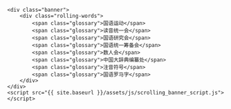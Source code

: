     <div class="banner">
        <div class="rolling-words">
            <span class="glossary">国语运动</span>
			<span class="glossary">读音统一会</span>
			<span class="glossary">国语研究会</span>
            <span class="glossary">国语统一筹备会</span>
            <span class="glossary">数人会</span>
			<span class="glossary">中国大辞典编纂处</span>
			<span class="glossary">注音符号</span>
			<span class="glossary">国语罗马字</span>
        </div>
    </div>
    <script src="{{ site.baseurl }}/assets/js/scrolling_banner_script.js"></script>